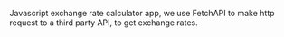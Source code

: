 Javascript exchange rate calculator app, we use FetchAPI to make http request to a third party API, to get exchange rates.
